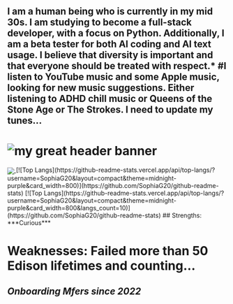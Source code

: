 ## **I am a human being who is currently in my mid 30s. I am studying to become a full-stack developer, with a focus on Python. Additionally, I am a beta tester for both AI coding and AI text usage. I believe that diversity is important and that everyone should be treated with respect.*** #I listen to YouTube music and some Apple music, looking for new music suggestions. Either listening to ADHD chill music or Queens of the Stone Age or The Strokes. I need to update my tunes...

# ![my great header banner](March.png)

<a href="https://github.com/SophiaG20/github-readme-stats">
  <img align="center" src="https://github-readme-stats.vercel.app/api?username=SophiaG20&show_icons=true&theme=midnight-purple" />
</a>
[![Top Langs](https://github-readme-stats.vercel.app/api/top-langs/?username=SophiaG20&layout=compact&theme=midnight-purple&card_width=800)](https://github.com/SophiaG20/github-readme-stats)
[![Top Langs](https://github-readme-stats.vercel.app/api/top-langs/?username=SophiaG20&layout=compact&theme=midnight-purple&card_width=800&langs_count=10)](https://github.com/SophiaG20/github-readme-stats)
## Strengths: ***Curious***

# Weaknesses: **Failed more than 50 Edison lifetimes and counting...**

## ***Onboarding Mfers since 2022***
